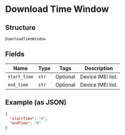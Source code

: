 
# Download Time Window

## Structure

`DownloadTimeWindow`

## Fields

| Name | Type | Tags | Description |
|  --- | --- | --- | --- |
| `start_time` | `str` | Optional | Device IMEI list. |
| `end_time` | `str` | Optional | Device IMEI list. |

## Example (as JSON)

```json
{
  "startTime": "0",
  "endTime": "0"
}
```

